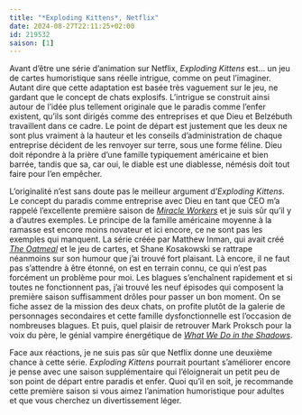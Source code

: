 ```yaml
---
title: "*Exploding Kittens*, Netflix"
date: 2024-08-27T22:11:25+02:00
id: 219532 
saison: [1]
---
```


Avant d’être une série d’animation sur Netflix, *Exploding Kittens* est… un jeu de cartes humoristique sans réelle intrigue, comme on peut l’imaginer. Autant dire que cette adaptation est basée très vaguement sur le jeu, ne gardant que le concept de chats explosifs. L’intrigue se construit ainsi autour de l’idée plus tellement originale que le paradis comme l’enfer existent, qu’ils sont dirigés comme des entreprises et que Dieu et Belzébuth travaillent dans ce cadre. Le point de départ est justement que les deux ne sont plus vraiment à la hauteur et les conseils d’administration de chaque entreprise décident de les renvoyer sur terre, sous une forme féline. Dieu doit répondre à la prière d’une famille typiquement américaine et bien barrée, tandis que sa, car oui, le diable est une diablesse, némésis doit tout faire pour l’en empêcher. 

L’originalité n’est sans doute pas le meilleur argument d’*Exploding Kittens*. Le concept du paradis comme entreprise avec Dieu en tant que CEO m’a rappelé l’excellente première saison de [*Miracle Workers*](https://voiretmanger.fr/miracle-workers-rich-tbs/) et je suis sûr qu’il y a d’autres exemples. Le principe de la famille américaine moyenne à la ramasse est encore moins novateur et ici encore, ce ne sont pas les exemples qui manquent. La série créée par Matthew Inman, qui avait créé [*The Oatmeal*](https://theoatmeal.com) et le jeu de cartes, et Shane Kosakowski se rattrape néanmoins sur son humour que j’ai trouvé fort plaisant. Là encore, il ne faut pas s’attendre à être étonné, on est en terrain connu, ce qui n’est pas forcément un problème pour moi. Les blagues s’enchaînent rapidement et si toutes ne fonctionnent pas, j’ai trouvé les neuf épisodes qui composent la première saison suffisamment drôles pour passer un bon moment. On se fiche assez de la mission des deux chats, on profite plutôt de la galerie de personnages secondaires et cette famille dysfonctionnelle est l’occasion de nombreuses blagues. Et puis, quel plaisir de retrouver Mark Proksch pour la voix du père, le génial vampire énergétique de [*What We Do in the Shadows*](https://voiretmanger.fr/what-we-do-shadows-clement-fx/).

Face aux réactions, je ne suis pas sûr que Netflix donne une deuxième chance à cette série. *Exploding Kittens* pourrait pourtant s’améliorer encore je pense avec une saison supplémentaire qui l’éloignerait un petit peu de son point de départ entre paradis et enfer. Quoi qu’il en soit, je recommande cette première saison si vous aimez l’animation humoristique pour adultes et que vous cherchez un divertissement léger. 